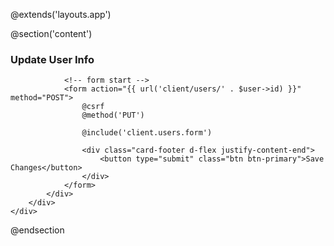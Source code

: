 @extends('layouts.app')

@section('content')
<div class="container">
    <div class="row mt-3">
        <div class="col-md-6">
            <div class="card">
                <div class="card-header">
                    <h3 class="card-title">Update User Info</h3>
                </div>
                <!-- /.card-header -->

                <!-- form start -->
                <form action="{{ url('client/users/' . $user->id) }}" method="POST">
                    @csrf
                    @method('PUT')

                    @include('client.users.form')

                    <div class="card-footer d-flex justify-content-end">
                        <button type="submit" class="btn btn-primary">Save Changes</button>
                    </div>
                </form>
            </div>
        </div>
    </div>
</div>
@endsection
